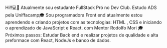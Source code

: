 Hi!!💻🚀
Atualmente sou estudante FullStack Pró no Dev Club. 
Estudo ADS pela Uniffacamp🎓
Sou programadora Front end atualmente estou aprendendo e criando projetos com as tecnologias: 
HTML , CSS e iniciando o aprendizado de JavaScript e React. com Mentor Rodolfo Mori 🎓
Próximos passos: Estudar Back end e realizar projetos de qualidade e alta preformace com React, NodeJs e banco de dados.
